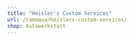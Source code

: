 ```yaml
---
title: "Heisler's Custom Services"
url: /tamaqua/heislers-custom-services/
shop: Autowerkstatt
---
```

